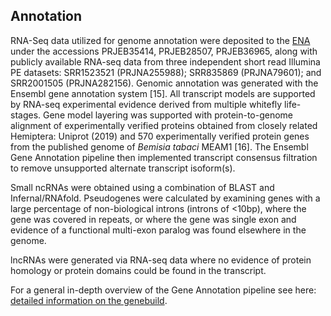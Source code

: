 **Annotation**
------------------------
RNA-Seq data utilized for genome annotation were deposited to the [ENA](https://www.ebi.ac.uk/ena) under the accessions PRJEB35414, PRJEB28507, PRJEB36965, along with publicly available RNA-seq data from three independent short read Illumina PE datasets: SRR1523521 (PRJNA255988); SRR835869 (PRJNA79601); and SRR2001505 (PRJNA282156). Genomic annotation was generated with the Ensembl gene annotation system [15]. All transcript models are supported by RNA-seq experimental evidence derived from multiple whitefly life-stages. Gene model layering was supported with protein-to-genome alignment of experimentally verified proteins obtained from closely related Hemiptera: Uniprot (2019) and 570 experimentally verified protein genes from the published genome of *Bemisia tabaci* MEAM1 [16]. The Ensembl Gene Annotation pipeline then implemented transcript consensus filtration to remove unsupported alternate transcript isoform(s). 

Small ncRNAs were obtained using a combination of BLAST and Infernal/RNAfold. Pseudogenes were calculated by examining genes with a large percentage of non-biological introns (introns of <10bp), where the gene was covered in repeats, or where the gene was single exon and evidence of a functional multi-exon paralog was found elsewhere in the genome.

lncRNAs were generated via RNA-seq data where no evidence of protein homology or protein domains could be found in the transcript. 

For a general in-depth overview of the Gene Annotation pipeline see here: [detailed information on the genebuild](http://www.ensembl.org/info/genome/genebuild/2020_03_teleost_clade_gene_annotation.pdf).
